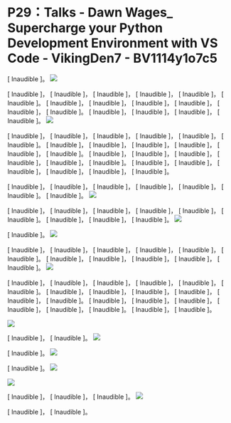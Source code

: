 # P29：Talks - Dawn Wages_ Supercharge your Python Development Environment with VS Code - VikingDen7 - BV1114y1o7c5

 [ Inaudible ]。
![](img/3e973d17e09a758ba1ad35e8173d8b88_1.png)

 [ Inaudible ]， [ Inaudible ]， [ Inaudible ]， [ Inaudible ]， [ Inaudible ]， [ Inaudible ]。 [ Inaudible ]， [ Inaudible ]， [ Inaudible ]， [ Inaudible ]， [ Inaudible ]， [ Inaudible ]。 [ Inaudible ]， [ Inaudible ]， [ Inaudible ]， [ Inaudible ]。
![](img/3e973d17e09a758ba1ad35e8173d8b88_3.png)

 [ Inaudible ]， [ Inaudible ]， [ Inaudible ]， [ Inaudible ]， [ Inaudible ]， [ Inaudible ]。 [ Inaudible ]， [ Inaudible ]， [ Inaudible ]， [ Inaudible ]， [ Inaudible ]， [ Inaudible ]。 [ Inaudible ]， [ Inaudible ]， [ Inaudible ]， [ Inaudible ]， [ Inaudible ]， [ Inaudible ]。 [ Inaudible ]， [ Inaudible ]， [ Inaudible ]， [ Inaudible ]， [ Inaudible ]， [ Inaudible ]。

 [ Inaudible ]， [ Inaudible ]， [ Inaudible ]， [ Inaudible ]， [ Inaudible ]， [ Inaudible ]。 [ Inaudible ]。
![](img/3e973d17e09a758ba1ad35e8173d8b88_5.png)

 [ Inaudible ]， [ Inaudible ]， [ Inaudible ]， [ Inaudible ]， [ Inaudible ]， [ Inaudible ]。 [ Inaudible ]， [ Inaudible ]， [ Inaudible ]。
![](img/3e973d17e09a758ba1ad35e8173d8b88_7.png)

 [ Inaudible ]。
![](img/3e973d17e09a758ba1ad35e8173d8b88_9.png)

 [ Inaudible ]， [ Inaudible ]， [ Inaudible ]， [ Inaudible ]， [ Inaudible ]， [ Inaudible ]。 [ Inaudible ]， [ Inaudible ]， [ Inaudible ]， [ Inaudible ]， [ Inaudible ]。
![](img/3e973d17e09a758ba1ad35e8173d8b88_11.png)

 [ Inaudible ]， [ Inaudible ]， [ Inaudible ]， [ Inaudible ]， [ Inaudible ]， [ Inaudible ]。 [ Inaudible ]， [ Inaudible ]， [ Inaudible ]， [ Inaudible ]， [ Inaudible ]， [ Inaudible ]。 [ Inaudible ]， [ Inaudible ]， [ Inaudible ]， [ Inaudible ]， [ Inaudible ]， [ Inaudible ]。 [ Inaudible ]， [ Inaudible ]。

![](img/3e973d17e09a758ba1ad35e8173d8b88_13.png)

 [ Inaudible ]， [ Inaudible ]。
![](img/3e973d17e09a758ba1ad35e8173d8b88_15.png)

 [ Inaudible ]。
![](img/3e973d17e09a758ba1ad35e8173d8b88_17.png)

 [ Inaudible ]。
![](img/3e973d17e09a758ba1ad35e8173d8b88_19.png)

![](img/3e973d17e09a758ba1ad35e8173d8b88_20.png)

 [ Inaudible ]， [ Inaudible ]， [ Inaudible ]。
![](img/3e973d17e09a758ba1ad35e8173d8b88_22.png)

 [ Inaudible ]， [ Inaudible ]。